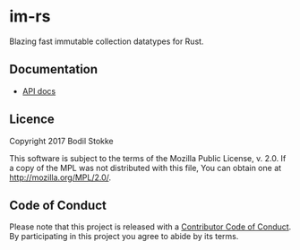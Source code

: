 # im-rs

Blazing fast immutable collection datatypes for Rust.

## Documentation

* [API docs](https://docs.rs/im/)

## Licence

Copyright 2017 Bodil Stokke

This software is subject to the terms of the Mozilla Public
License, v. 2.0. If a copy of the MPL was not distributed with this
file, You can obtain one at http://mozilla.org/MPL/2.0/.

## Code of Conduct

Please note that this project is released with a [Contributor Code of
Conduct][coc]. By participating in this project you agree to abide by its
terms.

[coc]: ./CODE_OF_CONDUCT.md
